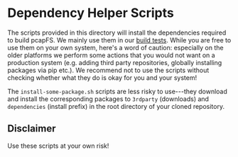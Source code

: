 # Dependency Helper Scripts
The scripts provided in this directory will install the dependencies required to build pcapFS. We mainly use them in
our [build tests]($../../test/build). While you are free to use them on your own system, here's a word of 
caution: especially on the older platforms we perform some actions that you would not want on a production system 
(e.g. adding third party repositories, globally installing packages via pip etc.). We recommend not to use the scripts
without checking whether what they do is okay for you and your system!

The `install-some-package.sh` scripts are less risky to use---they download and install the corresponding packages 
to `3rdparty` (downloads) and `dependencies` (install prefix) in the root directory of your cloned repository.

## Disclaimer
Use these scripts at your own risk!
